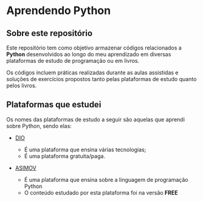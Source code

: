 # Aprendendo Python

## Sobre este repositório

Este repositório tem como objetivo armazenar códigos relacionados a **Python** desenvolvidos ao longo do meu aprendizado em diversas plataformas de estudo de programação ou em livros.

Os códigos incluem práticas realizadas durante as aulas assistidas e soluções de exercícios propostos tanto pelas plataformas de estudo quanto pelos livros.


## Plataformas que estudei

Os nomes das plataformas de estudo a seguir são aquelas que aprendi sobre Python, sendo elas:

* [DIO](https://www.dio.me/)
    * É uma plataforma que ensina várias tecnologias;
    * É uma plataforma gratuita/paga.

* [ASIMOV](https://hub.asimov.academy/login/)
    * É uma plataforma que ensina sobre a linguagem de programação Python
    * O conteúdo estudado por esta plataforma foi na versão **FREE**

